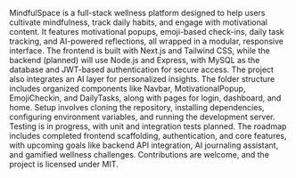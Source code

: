 MindfulSpace is a full-stack wellness platform designed to help users cultivate mindfulness, track daily habits, and engage with motivational content. It features motivational popups, emoji-based check-ins, daily task tracking, and AI-powered reflections, all wrapped in a modular, responsive interface. The frontend is built with Next.js and Tailwind CSS, while the backend (planned) will use Node.js and Express, with MySQL as the database and JWT-based authentication for secure access. The project also integrates an AI layer for personalized insights. The folder structure includes organized components like Navbar, MotivationalPopup, EmojiCheckin, and DailyTasks, along with pages for login, dashboard, and home. Setup involves cloning the repository, installing dependencies, configuring environment variables, and running the development server. Testing is in progress, with unit and integration tests planned. The roadmap includes completed frontend scaffolding, authentication, and core features, with upcoming goals like backend API integration, AI journaling assistant, and gamified wellness challenges. Contributions are welcome, and the project is licensed under MIT.
